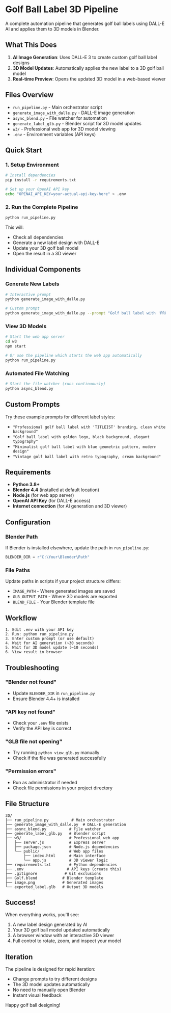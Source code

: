 # Golf Ball Label 3D Pipeline

A complete automation pipeline that generates golf ball labels using DALL-E AI and applies them to 3D models in Blender.

## What This Does

1. **AI Image Generation**: Uses DALL-E 3 to create custom golf ball label designs
2. **3D Model Updates**: Automatically applies the new label to a 3D golf ball model
3. **Real-time Preview**: Opens the updated 3D model in a web-based viewer

## Files Overview

- `run_pipeline.py` - Main orchestrator script
- `generate_image_with_dalle.py` - DALL-E image generation
- `async_blend.py` - File watcher for automation
- `generate_label_glb.py` - Blender script for 3D model updates
- `w3/` - Professional web app for 3D model viewing
- `.env` - Environment variables (API keys)

## Quick Start

### 1. Setup Environment

```bash
# Install dependencies
pip install -r requirements.txt

# Set up your OpenAI API key
echo "OPENAI_API_KEY=your-actual-api-key-here" > .env
```

### 2. Run the Complete Pipeline

```bash
python run_pipeline.py
```

This will:
- Check all dependencies
- Generate a new label design with DALL-E
- Update your 3D golf ball model
- Open the result in a 3D viewer

## Individual Components

### Generate New Labels
```bash
# Interactive prompt
python generate_image_with_dalle.py

# Custom prompt
python generate_image_with_dalle.py --prompt "Golf ball label with 'PRO V1' text, red design"
```

### View 3D Models
```bash
# Start the web app server
cd w3
npm start

# Or use the pipeline which starts the web app automatically
python run_pipeline.py
```

### Automated File Watching
```bash
# Start the file watcher (runs continuously)
python async_blend.py
```

## Custom Prompts

Try these example prompts for different label styles:

- `"Professional golf ball label with 'TITLEIST' branding, clean white background"`
- `"Golf ball label with golden logo, black background, elegant typography"`
- `"Minimalist golf ball label with blue geometric pattern, modern design"`
- `"Vintage golf ball label with retro typography, cream background"`

## Requirements

- **Python 3.8+**
- **Blender 4.4** (installed at default location)
- **Node.js** (for web app server)
- **OpenAI API Key** (for DALL-E access)
- **Internet connection** (for AI generation and 3D viewer)

## Configuration

### Blender Path
If Blender is installed elsewhere, update the path in `run_pipeline.py`:
```python
BLENDER_DIR = r"C:\Your\Blender\Path"
```

### File Paths
Update paths in scripts if your project structure differs:
- `IMAGE_PATH` - Where generated images are saved
- `GLB_OUTPUT_PATH` - Where 3D models are exported
- `BLEND_FILE` - Your Blender template file

## Workflow

```
1. Edit .env with your API key
2. Run: python run_pipeline.py
3. Enter custom prompt (or use default)
4. Wait for AI generation (~30 seconds)
5. Wait for 3D model update (~10 seconds)
6. View result in browser
```

## Troubleshooting

### "Blender not found"
- Update `BLENDER_DIR` in `run_pipeline.py`
- Ensure Blender 4.4+ is installed

### "API key not found"
- Check your `.env` file exists
- Verify the API key is correct

### "GLB file not opening"
- Try running `python view_glb.py` manually
- Check if the file was generated successfully

### "Permission errors"
- Run as administrator if needed
- Check file permissions in your project directory

## File Structure

```
3D/
├── run_pipeline.py          # Main orchestrator
├── generate_image_with_dalle.py  # DALL-E generation
├── async_blend.py          # File watcher
├── generate_label_glb.py   # Blender script
├── w3/                     # Professional web app
│   ├── server.js           # Express server
│   ├── package.json        # Node.js dependencies
│   └── public/             # Web app files
│       ├── index.html      # Main interface
│       └── app.js          # 3D viewer logic
├── requirements.txt        # Python dependencies
├── .env                   # API keys (create this)
├── .gitignore            # Git exclusions
├── Golf.blend           # Blender template
├── image.png            # Generated images
└── exported_label.glb   # Output 3D models
```

## Success!

When everything works, you'll see:
1. A new label design generated by AI
2. Your 3D golf ball model updated automatically
3. A browser window with an interactive 3D viewer
4. Full control to rotate, zoom, and inspect your model

## Iteration

The pipeline is designed for rapid iteration:
- Change prompts to try different designs
- The 3D model updates automatically
- No need to manually open Blender
- Instant visual feedback

Happy golf ball designing! 